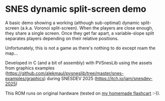 # SNES dynamic split-screen demo

A basic demo showing a working (although sub-optimal) dynamic split-screen (a.k.a. Voronoi split-screen). When the players are close enough, they share a single screen. Once they get far apart, a variable-slope split separates players depending on their relative positions.


Unfortunately, this is not a game as there's nothing to do except roam the map...


Developed in C (and a bit of assembly) with PVSnesLib using the assets from graphics examples (https://github.com/alekmaul/pvsneslib/tree/master/snes-examples/graphics​) during SNESDEV 2025 (https://itch.io/jam/snesdev-2025)


This ROM runs on original hardware (tested on [my homemade flashcart](https://github.com/marian-m12l/pico-snes-cartridge) :-)).
